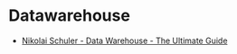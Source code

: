 # Datawarehouse

- [Nikolai Schuler - Data Warehouse - The Ultimate Guide](/courses_index_page/dwh-01-nikolai-schuler-data-warehouse-the-ultimate-guide.md)